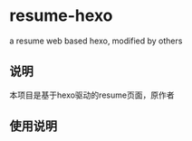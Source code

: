 # resume-hexo
a resume web based hexo, modified by others

## 说明

本项目是基于hexo驱动的resume页面，原作者



## 使用说明
